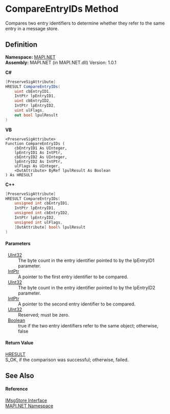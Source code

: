 # CompareEntryIDs Method


Compares two entry identifiers to determine whether they refer to the same entry in a message store.



## Definition
**Namespace:** <a href="N_MAPI_NET.md">MAPI.NET</a>  
**Assembly:** MAPI.NET (in MAPI.NET.dll) Version: 1.0.1

**C#**
``` C#
[PreserveSigAttribute]
HRESULT CompareEntryIDs(
	uint cbEntryID1,
	IntPtr lpEntryID1,
	uint cbEntryID2,
	IntPtr lpEntryID2,
	uint ulFlags,
	out bool lpulResult
)
```
**VB**
``` VB
<PreserveSigAttribute>
Function CompareEntryIDs ( 
	cbEntryID1 As UInteger,
	lpEntryID1 As IntPtr,
	cbEntryID2 As UInteger,
	lpEntryID2 As IntPtr,
	ulFlags As UInteger,
	<OutAttribute> ByRef lpulResult As Boolean
) As HRESULT
```
**C++**
``` C++
[PreserveSigAttribute]
HRESULT CompareEntryIDs(
	unsigned int cbEntryID1, 
	IntPtr lpEntryID1, 
	unsigned int cbEntryID2, 
	IntPtr lpEntryID2, 
	unsigned int ulFlags, 
	[OutAttribute] bool% lpulResult
)
```



#### Parameters
<dl><dt>  <a href="https://learn.microsoft.com/dotnet/api/system.uint32" target="_blank" rel="noopener noreferrer">UInt32</a></dt><dd>The byte count in the entry identifier pointed to by the lpEntryID1 parameter.</dd><dt>  <a href="https://learn.microsoft.com/dotnet/api/system.intptr" target="_blank" rel="noopener noreferrer">IntPtr</a></dt><dd>A pointer to the first entry identifier to be compared.</dd><dt>  <a href="https://learn.microsoft.com/dotnet/api/system.uint32" target="_blank" rel="noopener noreferrer">UInt32</a></dt><dd>The byte count in the entry identifier pointed to by the lpEntryID2 parameter.</dd><dt>  <a href="https://learn.microsoft.com/dotnet/api/system.intptr" target="_blank" rel="noopener noreferrer">IntPtr</a></dt><dd>A pointer to the second entry identifier to be compared.</dd><dt>  <a href="https://learn.microsoft.com/dotnet/api/system.uint32" target="_blank" rel="noopener noreferrer">UInt32</a></dt><dd>Reserved; must be zero.</dd><dt>  <a href="https://learn.microsoft.com/dotnet/api/system.boolean" target="_blank" rel="noopener noreferrer">Boolean</a></dt><dd>true if the two entry identifiers refer to the same object; otherwise, false</dd></dl>

#### Return Value
<a href="T_MAPI_NET_HRESULT.md">HRESULT</a>  
S_OK, if the comparison was successful; otherwise, failed.

## See Also


#### Reference
<a href="T_MAPI_NET_IMsgStore.md">IMsgStore Interface</a>  
<a href="N_MAPI_NET.md">MAPI.NET Namespace</a>  
